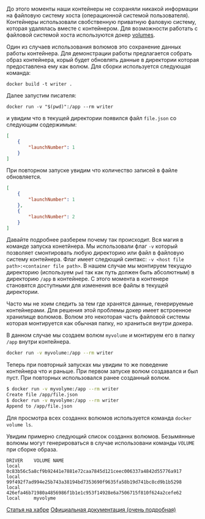 До этого моменты наши контейнеры не сохраняли никакой информации на файловую систему хоста (операционной системой пользователя).
Контейнеры использовали свобственную приватную фаловую систему, которая удалялась вместе с контейнером.
Для возможности работать с файловой системой хоста используются докер [volumes](https://docs.docker.com/storage/volumes/).


Один из случаев использования волюмов это сохранение данных работы контейнера.
Для демонстрации работы предлагается собрать образ контейнера, корый будет обновлять
данные в директории которая предоставлена ему как волюм.
Для сборки используется следующая команда:

```
docker build -t writer .
```

Далее запустим писателя: 

```
docker run -v "$(pwd)":/app --rm writer
```

и увидим что в текущей директории появился файл `file.json` со следующим содержимым:

```json
[
    {
        "launchNumber": 1
    }
]
```

При повторном запуске увидим что количество записей в файле обновляется.

```json
[
    {
        "launchNumber": 1
    },
    {
        "launchNumber": 2
    }
]
```

Давайте подробнее разберем почему так происходит. Вся магия в команде запуска конетйнера.
Мы использовали флаг `-v` который позволяет смонтировать любую директорию или файл в файловую систему контейнера.
Флаг имеет следющий синтакс: `-v <host file path>:<container file path>`.
В нашем случае мы монтируем текущую директорию (используем `pwd` так как путь должен быть абсолютным) в директорию `/app`
в контейнере.
С этого момента в контенере становятся доступными для изменения все файлы в текущей директории.

Часто мы не хоим следить за тем где хранятся данные, генерируемые контейнерами.
Для решения этой проблемы докер имеет встроенное хранилище волюмов. Волюм это некоторая часть файловой системы
которая монтируется как обычная папку, но храниться внутри докера.

В данном случае мы создаем волюм `myvolume` и монтируем его в папку `/app` внутри контейнера.

```bash
docker run -v myvolume:/app --rm writer
```

Теперь при повторный запусках мы увидим то же поведение контейнера что и раньше.
При первом запуске волюм создавался и был пуст. При повторных использовался ранее созданный волюм.

```bash
$ docker run -v myvolyme:/app --rm writer
Create file /app/file.json
$ docker run -v myvolyme:/app --rm writer
Append to /app/file.json
```

Для просмотра всех созданнх волюмов используется команда `docker volume ls`.

Увидим примерно следующий список созданнх волюмов.
Безымянные волюмы могут генерироваться в случае использовани команды `VOLUME` при сборке образа.

```
DRIVER    VOLUME NAME
local     0c83b56c5a8cf9b92441e7881e72caa7845d121ceec006337a4842d55776a917
local     99f492f7ad994e25b743a38194bd7353690f9635fa58b19d741bc8cd9b1b5298
local     426efa46b71980a4856986f1b1e1c953f14928e6a7506715f810f624a2cefe62
local     myvolyme
```

[Статья на хабре](https://habr.com/ru/companies/ruvds/articles/441574/)
[Официальная документация (очень подробная)](https://docs.docker.com/storage/volumes/)

